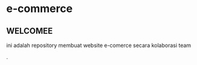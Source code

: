# e-commerce

## WELCOMEE

ini adalah repository membuat website e-comerce secara kolaborasi team



.
